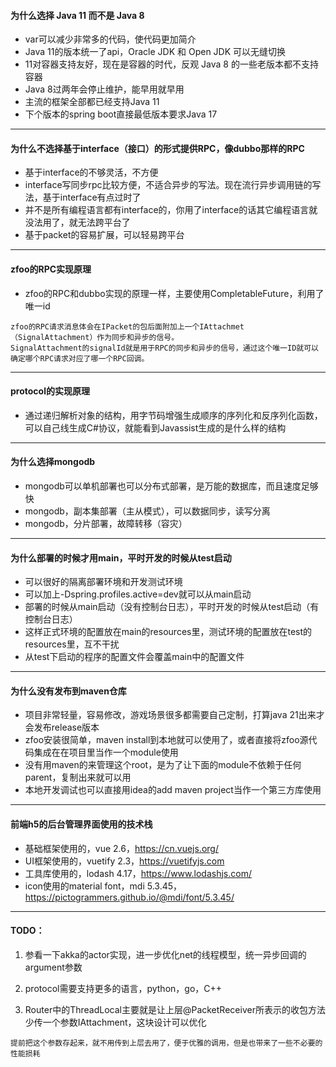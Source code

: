 #### 为什么选择 Java 11 而不是 Java 8

- var可以减少非常多的代码，使代码更加简介
- Java 11的版本统一了api，Oracle JDK 和 Open JDK 可以无缝切换
- 11对容器支持友好，现在是容器的时代，反观 Java 8 的一些老版本都不支持容器
- Java 8过两年会停止维护，能早用就早用
- 主流的框架全部都已经支持Java 11
- 下个版本的spring boot直接最低版本要求Java 17

---

#### 为什么不选择基于interface（接口）的形式提供RPC，像dubbo那样的RPC

- 基于interface的不够灵活，不方便
- interface写同步rpc比较方便，不适合异步的写法。现在流行异步调用链的写法，基于interface有点过时了
- 并不是所有编程语言都有interface的，你用了interface的话其它编程语言就没法用了，就无法跨平台了
- 基于packet的容易扩展，可以轻易跨平台

---

#### zfoo的RPC实现原理

- zfoo的RPC和dubbo实现的原理一样，主要使用CompletableFuture，利用了唯一id

```
zfoo的RPC请求消息体会在IPacket的包后面附加上一个IAttachmet（SignalAttachment）作为同步和异步的信号。
SignalAttachment的signalId就是用于RPC的同步和异步的信号，通过这个唯一ID就可以确定哪个RPC请求对应了哪一个RPC回调。
```

---

#### protocol的实现原理

- 通过递归解析对象的结构，用字节码增强生成顺序的序列化和反序列化函数，可以自己线生成C#协议，就能看到Javassist生成的是什么样的结构

---

#### 为什么选择mongodb

- mongodb可以单机部署也可以分布式部署，是万能的数据库，而且速度足够快
- mongodb，副本集部署（主从模式），可以数据同步，读写分离
- mongodb，分片部署，故障转移（容灾）

---

#### 为什么部署的时候才用main，平时开发的时候从test启动

- 可以很好的隔离部署环境和开发测试环境
- 可以加上-Dspring.profiles.active=dev就可以从main启动
- 部署的时候从main启动（没有控制台日志），平时开发的时候从test启动（有控制台日志）
- 这样正式环境的配置放在main的resources里，测试环境的配置放在test的resources里，互不干扰
- 从test下启动的程序的配置文件会覆盖main中的配置文件

---

#### 为什么没有发布到maven仓库

- 项目非常轻量，容易修改，游戏场景很多都需要自己定制，打算java 21出来才会发布release版本
- zfoo安装很简单，maven install到本地就可以使用了，或者直接将zfoo源代码集成在在项目里当作一个module使用
- 没有用maven的<dependencyManagement>来管理这个root，是为了让下面的module不依赖于任何parent，复制出来就可以用
- 本地开发调试也可以直接用idea的add maven project当作一个第三方库使用

---

#### 前端h5的后台管理界面使用的技术栈

- 基础框架使用的，vue 2.6，https://cn.vuejs.org/
- UI框架使用的，vuetify 2.3，https://vuetifyjs.com
- 工具库使用的，lodash 4.17，https://www.lodashjs.com/
- icon使用的material font，mdi 5.3.45，https://pictogrammers.github.io/@mdi/font/5.3.45/

---

#### TODO：

1. 参看一下akka的actor实现，进一步优化net的线程模型，统一异步回调的argument参数

2. protocol需要支持更多的语言，python，go，C++

3. Router中的ThreadLocal主要就是让上层@PacketReceiver所表示的收包方法少传一个参数IAttachment，这块设计可以优化

```
提前把这个参数存起来，就不用传到上层去用了，便于优雅的调用，但是也带来了一些不必要的性能损耗
```
